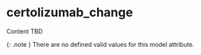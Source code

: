 # certolizumab_change
Content TBD


{: .note }
There are no defined valid values for this model attribute.
